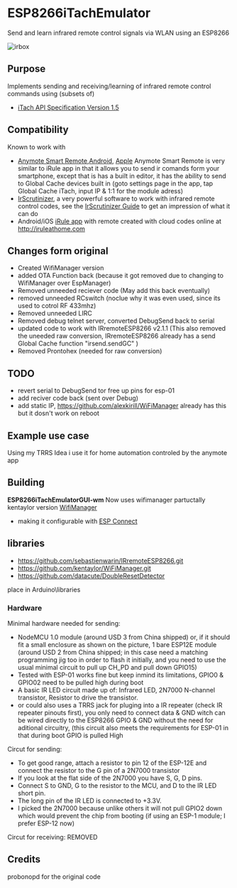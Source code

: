 # ESP8266iTachEmulator

Send and learn infrared remote control signals via WLAN using an ESP8266

![irbox](https://cloud.githubusercontent.com/assets/2480569/17837757/ea087514-67bb-11e6-9638-3812f706d5da.JPG)

## Purpose

Implements sending and receiving/learning of infrared remote control commands using (subsets of)
* [iTach API Specification Version 1.5](http://www.globalcache.com/files/docs/API-iTach.pdf)

## Compatibility

Known to work with
* [Anymote Smart Remote](http://anymote.io),[Android](https://play.google.com/store/apps/details?id=com.remotefairy4), [Apple](https://itunes.apple.com/app/anymote-smart-remote/id881829455?mt=8) Anymote Smart Remote is very similar to iRule app in that it allows you to send ir comands form your smartphone, except that is has a built in editor, it has the ability to send to Global Cache devices built in (goto settings page in the app, tap Global Cache iTach, input IP & 1:1 for the module adress)
* [IrScrutinizer](https://github.com/bengtmartensson/harctoolboxbundle/releases), a very powerful software to work with infrared remote control codes, see the [IrScrutinizer Guide](http://www.hifi-remote.com/wiki/index.php?title=IrScrutinizer_Guide) to get an impression of what it can do
* Android/iOS [iRule app](http://iruleathome.com) with remote created with cloud codes online at http://iruleathome.com

## Changes form original
 * Created WifiManager version
 * added OTA Function back (because it got removed due to changing to WifiManager over EspManager)
 * Removed unneeded reciever code (May add this back eventually)
 * removed unneeded RCswitch (noclue why it was even used, since its used to cotrol RF 433mhz)
 * Removed unneeded LIRC
 * Removed debug telnet server, converted DebugSend back to serial
 * updated code to work with IRremoteESP8266 v2.1.1 
 (This also removed the uneeded raw conversion, IRremoteESP8266 already has a send Global Cache function "irsend.sendGC" )
 * Removed Prontohex (needed for raw conversion)
  
## TODO
* revert serial to DebugSend tor free up pins for esp-01
* add reciver code back (sent over Debug)
* add static IP, https://github.com/alexkirill/WiFiManager already has this but it dosn't work on reboot

## Example use case

Using my TRRS Idea i use it for home automation controled by the anymote app

## Building
**ESP8266iTachEmulatorGUI-wm** Now uses wifimanager partuctally kentaylor version [WifiManager](https://github.com/kentaylor/WiFiManager) 

* making it configurable with [ESP Connect](https://play.google.com/store/apps/details?id=au.com.umranium.espconnect&hl=en)


## libraries

* https://github.com/sebastienwarin/IRremoteESP8266.git
* https://github.com/kentaylor/WiFiManager.git
* https://github.com/datacute/DoubleResetDetector

place in Arduino\libraries

### Hardware

Minimal hardware needed for sending:

* NodeMCU 1.0 module (around USD 3 from China shipped) or, if it should fit a small enclosure as shown on the picture, 1 bare ESP12E module (around USD 2 from China shipped; in this case need a matching programming jig too in order to flash it initially, and you need to use the usual minimal circuit to pull up CH_PD and pull down GPIO15)
* Tested with ESP-01 works fine but keep inmind its limitations, GPIO0 & GPIO02 need to be pulled high during boot
* A basic IR LED circuit made up of: Infrared LED, 2N7000 N-channel transistor, Resistor to drive the transistor. 
* or could also uses a TRRS jack for pluging into a IR repeater (check IR repeater pinouts first), you only need to connect data & GND witch can be wired directly to the ESP8266 GPIO & GND without the need for aditional circuitry, (this circuit also meets the requirements for ESP-01 in that during boot GPIO is pulled High

Circut for sending:

* To get good range, attach a resistor to pin 12 of the ESP-12E and connect the resistor to the G pin of a 2N7000 transistor
* If you look at the flat side of the 2N7000 you have S, G, D pins.
* Connect S to GND, G to the resistor to the MCU, and D to the IR LED short pin.
* The long pin of the IR LED is connected to +3.3V.
* I picked the 2N7000 because unlike others it will not pull GPIO2 down which would prevent the chip from booting (if using an ESP-1 module; I prefer ESP-12 now)

Circut for receiving:
REMOVED

## Credits
 probonopd for the original code
